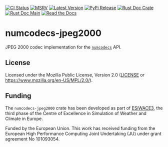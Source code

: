 [![CI Status]][workflow] [![MSRV]][repo] [![Latest Version]][crates.io] [![PyPi Release]][pypi] [![Rust Doc Crate]][docs.rs] [![Rust Doc Main]][docs] [![Read the Docs]][rtdocs]

[CI Status]: https://img.shields.io/github/actions/workflow/status/juntyr/numcodecs-rs/ci.yml?branch=main
[workflow]: https://github.com/juntyr/numcodecs-rs/actions/workflows/ci.yml?query=branch%3Amain

[MSRV]: https://img.shields.io/badge/MSRV-1.87.0-blue
[repo]: https://github.com/juntyr/numcodecs-rs

[Latest Version]: https://img.shields.io/crates/v/numcodecs-jpeg2000
[crates.io]: https://crates.io/crates/numcodecs-jpeg2000

[PyPi Release]: https://img.shields.io/pypi/v/numcodecs-wasm-jpeg2000.svg
[pypi]: https://pypi.python.org/pypi/numcodecs-wasm-jpeg2000

[Rust Doc Crate]: https://img.shields.io/docsrs/numcodecs-jpeg2000
[docs.rs]: https://docs.rs/numcodecs-jpeg2000/

[Rust Doc Main]: https://img.shields.io/badge/docs-main-blue
[docs]: https://juntyr.github.io/numcodecs-rs/numcodecs_jpeg2000

[Read the Docs]: https://img.shields.io/readthedocs/numcodecs-wasm?label=readthedocs
[rtdocs]: https://numcodecs-wasm.readthedocs.io/en/stable/api/numcodecs_wasm_jpeg2000/

# numcodecs-jpeg2000

JPEG 2000 codec implementation for the [`numcodecs`] API.

[`numcodecs`]: https://docs.rs/numcodecs/0.2/numcodecs/

## License

Licensed under the Mozilla Public License, Version 2.0 ([LICENSE](LICENSE) or https://www.mozilla.org/en-US/MPL/2.0/).

## Funding

The `numcodecs-jpeg2000` crate has been developed as part of [ESiWACE3](https://www.esiwace.eu), the third phase of the Centre of Excellence in Simulation of Weather and Climate in Europe.

Funded by the European Union. This work has received funding from the European High Performance Computing Joint Undertaking (JU) under grant agreement No 101093054.
